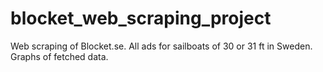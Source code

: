 # blocket_web_scraping_project
Web scraping of Blocket.se. All ads for sailboats of 30 or 31 ft in Sweden. Graphs of fetched data.
